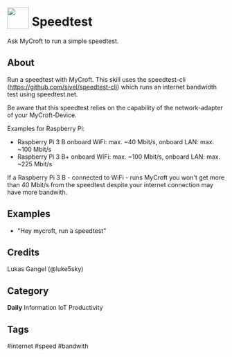 # <img src='https://raw.githack.com/FortAwesome/Font-Awesome/master/svgs/solid/signal.svg' card_color='#40DBB0' width='50' height='50' style='vertical-align:bottom'/> Speedtest
Ask MyCroft to run a simple speedtest.

## About 
Run a speedtest with MyCroft.
This skill uses the speedtest-cli (https://github.com/sivel/speedtest-cli) which runs an internet bandwidth test using speedtest.net.

Be aware that this speedtest relies on the capability of the network-adapter of your MyCroft-Device.

Examples for Raspberry Pi: 
- Raspberry Pi 3 B  onboard WiFi: max. ~40 Mbit/s, onboard LAN: max. ~100 Mbit/s 
- Raspberry Pi 3 B+ onboard WiFi: max. ~100 Mbit/s, onboard LAN: max. ~225 Mbit/s

If a Raspberry Pi 3 B - connected to WiFi - runs MyCroft you won't get more than 40 Mbit/s from the speedtest despite your internet connection may have more bandwith.

## Examples 
* "Hey mycroft, run a speedtest"

## Credits 
Lukas Gangel (@luke5sky)


## Category
**Daily**
Information
IoT
Productivity

## Tags
#ínternet
#speed
#bandwith
